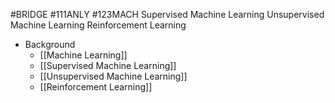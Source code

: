 #BRIDGE #111ANLY #123MACH 
Supervised Machine Learning
Unsupervised Machine Learning
Reinforcement Learning

- Background
	- [[Machine Learning]]
	- [[Supervised Machine Learning]]
	- [[Unsupervised Machine Learning]]
	- [[Reinforcement Learning]]